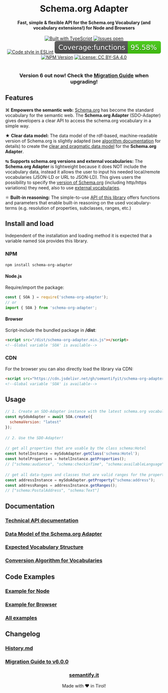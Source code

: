 <div align="center">
<h1>Schema.org Adapter</h1>
<b>Fast, simple & flexible API for the Schema.org Vocabulary (and vocabulary extensions!) for Node and Browsers</b>
<br><br>
<a href="https://www.typescriptlang.org/"><img src="https://img.shields.io/npm/types/scrub-js.svg" alt="Built with TypeScript" /></a>
<a href="https://github.com/semantifyit/schema-org-adapter/issues"><img src="https://img.shields.io/github/issues/semantifyit/schema-org-adapter.svg" alt="Issues open" /></a>
<br>
<a href="https://eslint.org/"><img src="https://img.shields.io/badge/code%20style-ESLint-brightgreen" alt="Code style in ESLint" /></a>
<img src="https://raw.githubusercontent.com/semantifyit/schema-org-adapter/master/docu/coverage/badge-functions.svg?sanitize=true" alt="Functions test coverage" />
<br>
<a href="https://www.npmjs.com/package/schema-org-adapter" rel="nofollow"><img src="https://img.shields.io/npm/v/schema-org-adapter.svg" alt="NPM Version"></a>
<a href="https://www.apache.org/licenses/LICENSE-2.0"><img src="https://img.shields.io/badge/License-Apache%202.0-blue.svg" alt="License: CC BY-SA 4.0" /></a>
</div>
<br>

<div align="center"><h3>
Version 6 out now! Check the <a href="https://github.com/semantifyit/schema-org-adapter/blob/master/docu/migration-guide-6.md">Migration Guide</a>
when upgrading!
</h3></div>

## Features
&#8984; **Empowers the semantic web:** <a href="http://schema.org/" target="_blank">Schema.org</a> has become the standard vocabulary for the semantic web. The **Schema.org Adapter** (SDO-Adapter) gives developers a clear API to access the schema.org vocabulary in a simple way.

&#9733; **Clear data model:** The data model of the rdf-based, machine-readable version of Schema.org is slightly adapted (see <a href="https://github.com/semantifyit/schema-org-adapter/blob/master/docu/algorithm.md" target="_blank">algorithm documentation</a> for details) to create the <a href="https://github.com/semantifyit/schema-org-adapter/blob/master/docu/dataModel.md" target="_blank">clear and pragmatic data model</a> for the **Schema.org Adapter**.

&#8633; **Supports schema.org versions and external vocabularies:** The **Schema.org Adapter** is lightweight because it does NOT include the vocabulary data, instead it allows the user to input his needed local/remote vocabularies (JSON-LD or URL to JSON-LD). This gives users the possibility to specify the <a href="https://schema.org/docs/developers.html" target="_blank">version of Schema.org</a> (including http/https variations) they need, also to use <a href="https://github.com/semantifyit/schema-org-adapter/blob/master/docu/vocabulary.md" target="_blank">external vocabularies</a>.

&#9883; **Built-in reasoning:** The simple-to-use [API of this library](https://semantifyit.github.io/schema-org-adapter/)  offers functions and parameters that enable built-in reasoning on the used vocabulary-terms (e.g. resolution of properties, subclasses, ranges, etc.)


## Install and load

Independent of the installation and loading method it is expected that a variable named `SOA` provides this library.

### NPM

```bash
npm install schema-org-adapter
```

#### Node.js

Require/import the package:

```javascript
const { SOA } = require('schema-org-adapter');
// or
import { SOA } from 'schema-org-adapter';
```

#### Browser

Script-include the bundled package in **/dist**:

```html
<script src="/dist/schema-org-adapter.min.js"></script>
<!--Global variable 'SOA' is available-->
```

### CDN

For the browser you can also directly load the library via CDN:

```html
<script src="https://cdn.jsdelivr.net/gh/semantifyit/schema-org-adapter/dist/schema-org-adapter.min.js"></script>
<!--Global variable 'SOA' is available-->
```

## Usage

```javascript
// 1. Create an SDO-Adapter instance with the latest schema.org vocabulary version
const mySdoAdapter = await SOA.create({
  schemaVersion: "latest"
});

// 2. Use the SDO-Adapter!

// get all properties that are usable by the class schema:Hotel
const hotelInstance = mySdoAdapter.getClass('schema:Hotel');
const hotelProperties = hotelInstance.getProperties();
// ["schema:audience", "schema:checkinTime", "schema:availableLanguage", ...]

// get all data-types and classes that are valid ranges for the property schema:address
const addressInstance = mySdoAdapter.getProperty("schema:address");
const addressRanges = addressInstance.getRanges();
// ["schema:PostalAddress", "schema:Text"]
```

## Documentation

### [Technical API documentation](https://semantifyit.github.io/schema-org-adapter/)
### [Data Model of the Schema.org Adapter](https://github.com/semantifyit/schema-org-adapter/blob/master/docu/dataModel.md)
### [Expected Vocabulary Structure](https://github.com/semantifyit/schema-org-adapter/blob/master/docu/vocabulary.md)
### [Conversion Algorithm for Vocabularies](https://github.com/semantifyit/schema-org-adapter/blob/master/docu/algorithm.md)

## Code Examples

### [Example for Node](https://github.com/semantifyit/schema-org-adapter/blob/master/docu/examples/example-node-2.js)
### [Example for Browser](https://github.com/semantifyit/schema-org-adapter/blob/master/docu/examples/example-browser-2.html)
### [All examples](https://github.com/semantifyit/schema-org-adapter/blob/master/docu/examples)

## Changelog

### [History.md](https://github.com/semantifyit/schema-org-adapter/blob/master/History.md)
### [Migration Guide to v6.0.0](https://github.com/semantifyit/schema-org-adapter/blob/master/docu/migration-guide-6.md)

<div align="center">
<h3><a href="https://semantify.it/" target="_blank">semantify.it</a></h3>
Made with &#10084;	 in Tirol!
</div>


